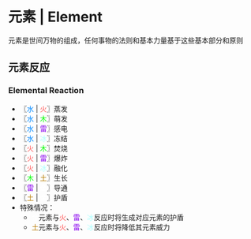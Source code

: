 # 元素 | Element

元素是世间万物的组成，任何事物的法则和基本力量基于这些基本部分和原则

## 元素反应

### Elemental Reaction

* 〖<font color=#0088ff>水</font> | <font color=#ff5555>火</font>〗蒸发
* 〖<font color=#0088ff>水</font> | <font color=#00ff00>木</font>〗萌发
* 〖<font color=#0088ff>水</font> | <font color=#8800ee>雷</font>〗感电
* 〖<font color=#0088ff>水</font> | <font color=#aaffff>冰</font>〗冻结
* 〖<font color=#ff5555>火</font> | <font color=#00ff00>木</font>〗焚烧
* 〖<font color=#ff5555>火</font> | <font color=#8800ee>雷</font>〗爆炸
* 〖<font color=#ff5555>火</font> | <font color=#aaffff>冰</font>〗融化
* 〖<font color=#00ff00>木</font> | <font color=#b77b00>土</font>〗生长
* 〖<font color=#8800ee>雷</font> | <font color=#ffffff>金</font>〗导通
* 〖<font color=#b77b00>土</font> | <font color=#ffffff>金</font>〗护盾
* 特殊情况：
  * <font color=#ffffff>金</font>元素与<font color=#ff5555>火</font>、<font color=#8800ee>雷</font>、<font color=#aaffff>冰</font>反应时将生成对应元素的护盾
  * <font color=#b77b00>土</font>元素与<font color=#ff5555>火</font>、<font color=#8800ee>雷</font>、<font color=#aaffff>冰</font>反应时将降低其元素威力